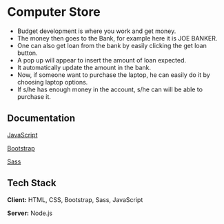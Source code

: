 
# Computer Store

- Budget development is where you work and get money.
- The money then goes to the Bank, for example here it is JOE BANKER.
- One can also get loan from the bank by easily clicking the get loan button.
- A pop up will appear to insert the amount of loan expected.
- It automatically update the amount in the bank.
- Now, if someone want to purchase the laptop, he can easily do it by choosing laptop options.
- If s/he has enough money in the account, s/he can will be able to purchase it.


## Documentation

[JavaScript](https://developer.mozilla.org/en-US/)


[Bootstrap](https://getbootstrap.com/docs/5.2/getting-started/introduction/)


[Sass](https://sass-lang.com/documentation/variables)




## Tech Stack

**Client:** HTML, CSS, Bootstrap, Sass, JavaScript

**Server:** Node.js




